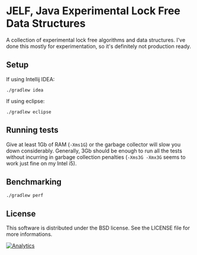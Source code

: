 JELF, Java Experimental Lock Free Data Structures
=================================================

A collection of experimental lock free algorithms and data structures.
I've done this mostly for experimentation, so it's definitely not production
ready.


Setup
-----
If using Intellij IDEA:

    ./gradlew idea


If using eclipse:

    ./gradlew eclipse


Running tests
-------------
Give at least 1Gb of RAM (`-Xms1G`) or the garbage collector will slow you down
considerably. Generally, 3Gb should be enough to run all the tests without
incurring in garbage collection penalties (`-Xms3G -Xmx3G` seems to work just fine
on my Intel i5).


Benchmarking
------------

    ./gradlew perf


License
-------
This software is distributed under the BSD license. See the LICENSE file
for more informations.

[![Analytics](https://ga-beacon.appspot.com/UA-184881-14/jelf)](https://github.com/igrigorik/ga-beacon)
